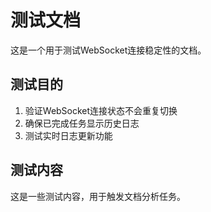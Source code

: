 # 测试文档

这是一个用于测试WebSocket连接稳定性的文档。

## 测试目的

1. 验证WebSocket连接状态不会重复切换
2. 确保已完成任务显示历史日志
3. 测试实时日志更新功能

## 测试内容

这是一些测试内容，用于触发文档分析任务。
